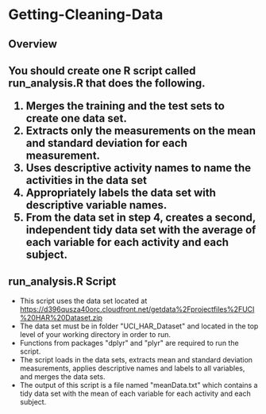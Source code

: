 Getting-Cleaning-Data
=====================

<h2>Overview<h2>

You should create one R script called run_analysis.R that does the following. 

1. Merges the training and the test sets to create one data set.
2. Extracts only the measurements on the mean and standard deviation for each measurement. 
3. Uses descriptive activity names to name the activities in the data set
4. Appropriately labels the data set with descriptive variable names. 
5. From the data set in step 4, creates a second, independent tidy data set with the average of each variable for each activity and each subject.

<h2>run_analysis.R Script</h2>

- This script uses the data set located at https://d396qusza40orc.cloudfront.net/getdata%2Fprojectfiles%2FUCI%20HAR%20Dataset.zip 
- The data set must be in folder "UCI_HAR_Dataset" and located in the top level of your working directory in order to run.
- Functions from packages "dplyr" and "plyr" are required to run the script.
- The script loads in the data sets, extracts mean and standard deviation measurements, applies descriptive names and labels to all variables, and merges the data sets.
- The output of this script is a file named "meanData.txt" which contains a tidy data set with the mean of each variable for each activity and each subject.

